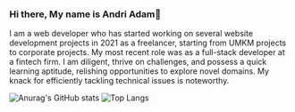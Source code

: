 ### Hi there, My name is Andri Adam👋
I am a web developer who has started working on several website development projects in 2021 as a freelancer, starting from UMKM projects to corporate projects. My most recent role was as a full-stack developer at a fintech firm. I am diligent, thrive on challenges, and possess a quick learning aptitude, relishing opportunities to explore novel domains. My knack for efficiently tackling technical issues is noteworthy.

![Anurag's GitHub stats](https://github-readme-stats-eight-theta.vercel.app/api?username=andriadam&show_icons=true&theme=algolia&include_all_commits=true&count_private=true)
![Top Langs](https://github-readme-stats.vercel.app/api/top-langs/?username=andriadam&layout=compact&theme=codeSTACKr&count_private=true&exclude_repo=learn_ml,learn_scikit_learn&langs_count=8)
